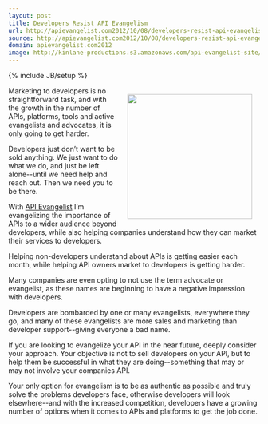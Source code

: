 ```yaml
---
layout: post
title: Developers Resist API Evangelism
url: http://apievangelist.com2012/10/08/developers-resist-api-evangelism/
source: http://apievangelist.com2012/10/08/developers-resist-api-evangelism/
domain: apievangelist.com2012
image: http://kinlane-productions.s3.amazonaws.com/api-evangelist-site/blog/developers-will-resist.gif
---
```

{% include JB/setup %}
<p><img style="padding: 15px;" src="https://s3.amazonaws.com/kinlane-productions/api-evangelist-site/developers-will-resist.gif" alt="" width="250" align="right" /></p>
<p>Marketing to developers is no straightforward task, and with the growth in the number of APIs, platforms, tools and active evangelists and advocates, it is only going to get harder.</p>
<p>Developers just don&rsquo;t want to be sold anything.  We just want to do what we do, and just be left alone--until we need help and reach out.  Then we need you to be there.</p>
<p>With <a title="API Evangelist" href="http://apievangelist.com">API Evangelist</a> I&rsquo;m evangelizing the importance of APIs to a wider audience beyond developers, while also helping companies understand how they can market their services to developers.</p>
<p>Helping non-developers understand about APIs is getting easier each month, while helping API owners market to developers is getting harder.</p>
<p>Many companies are even opting to not use the term advocate or evangelist, as these names are beginning to have a negative impression with developers.</p>
<p>Developers are bombarded by one or many evangelists, everywhere they go, and many of these evangelists are more sales and marketing than developer support--giving everyone a bad name.</p>
<p>If you are looking to evangelize your API in the near future, deeply consider your approach.  Your objective is not to sell developers on your API, but to help them be successful in what they are doing--something that may or may not involve your companies API.</p>
<p>Your only option for evangelism is to be as authentic as possible and truly solve the problems developers face, otherwise developers will look elsewhere--and with the increased competition, developers have a growing number of options when it comes to APIs and platforms to get the job done.</p>
